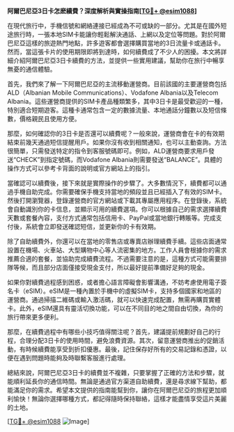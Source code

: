 **阿爾巴尼亞3日卡怎麽續費？深度解析與實操指南[[TG💪+ @esim1088](https://t.me/s/esim1088)]**

在現代旅行中，手機信號和網絡連接已經成為不可或缺的一部分。尤其是在國外短途旅行時，一張本地SIM卡能讓你輕鬆解決通話、上網以及定位等問題。對於阿爾巴尼亞這樣的旅遊熱門地點，許多遊客都會選擇購買當地的3日流量卡或通話卡。然而，當這張卡片的使用期限即將到達時，如何續費成了不少人的困擾。本文將詳細介紹阿爾巴尼亞3日卡續費的方法，並提供一些實用建議，幫助你在旅行中暢享無憂的通信體驗。

首先，我們來了解一下阿爾巴尼亞的主流移動運營商。目前該國的主要運營商包括ALD（Albanian Mobile Communications）、Vodafone Albania以及Telecom Albania。這些運營商提供的SIM卡產品種類繁多，其中3日卡是最受歡迎的一種，特別適合短期遊客。這種卡通常包含一定的數據流量、本地通話分鐘數以及短信條數，價格親民且使用方便。

那麼，如何確認你的3日卡是否還可以續費呢？一般來說，運營商會在卡的有效期結束前幾天通過短信提醒用戶。如果你沒有收到相關通知，也可以主動查詢。方法很簡單，只需發送特定的指令到客服號碼即可。例如，ALD運營商要求用戶發送“CHECK”到指定號碼，而Vodafone Albania則需要發送“BALANCE”。具體的操作方式可以參考卡背面的說明或官方網站上的指引。

當確認可以續費後，接下來就是實際操作的步驟了。大多數情況下，續費都可以通過手機自助完成。你需要確保手機支持當地的頻段並且已經插入了有效的SIM卡。然後打開瀏覽器，登錄運營商的官方網站或下載其專屬應用程序。在登錄後，系統會自動識別你的卡信息，並顯示可用的續費選項。你可以根據自己的需求選擇續費天數或套餐內容，支付方式通常包括信用卡、PayPal或當地銀行轉賬等。完成支付後，系統會立即發送確認短信，並更新你的卡有效期。

除了自助續費外，你還可以在當地的零售店或專賣店辦理續費手續。這些店面通常設置在機場、火車站、大型購物中心等人流密集的地方。工作人員會根據你的需求推薦合適的套餐，並協助完成續費流程。不過需要注意的是，這種方式可能需要排隊等候，而且部分店面僅接受現金支付，所以最好提前準備好足夠的現金。

如果你對續費過程感到困惑，或者擔心語言障礙會影響溝通，不妨考慮使用電子簽名卡（eSIM）。eSIM是一種內置於手機中的虛擬SIM卡，支持多個國家和地區的運營商。通過掃描二維碼或輸入激活碼，就可以快速完成配置，無需再購買實體卡。此外，eSIM還具有靈活切換功能，可以在不同目的地之間自由切換，為你的旅行帶來更多便利。

那麼，在續費過程中有哪些小技巧值得關注呢？首先，建議提前規劃好自己的行程，合理分配3日卡的使用時間，避免浪費資源。其次，留意運營商推出的促銷活動，有時候續費能享受到折扣優惠。最後，記住保存好所有的交易記錄和憑證，以便在遇到問題時能夠及時聯繫客服進行處理。

總結來說，阿爾巴尼亞3日卡的續費並不複雜，只要掌握了正確的方法和步驟，就能順利延長你的通信時間。無論是通過官方渠道自助續費，還是尋求線下幫助，都能滿足你的需求。希望本文提供的指南能幫到你，讓你在阿爾巴尼亞的旅程更加順利愉快！無論你選擇哪種方式，都記得隨時保持聯絡，這樣才能盡情享受這片美麗的土地。

[[TG💪+ @esim1088](https://t.me/s/esim1088) ![Image](https://i.postimg.cc/4NQfJmqS/Snipaste-2025-05-13-00-14-12.png)]